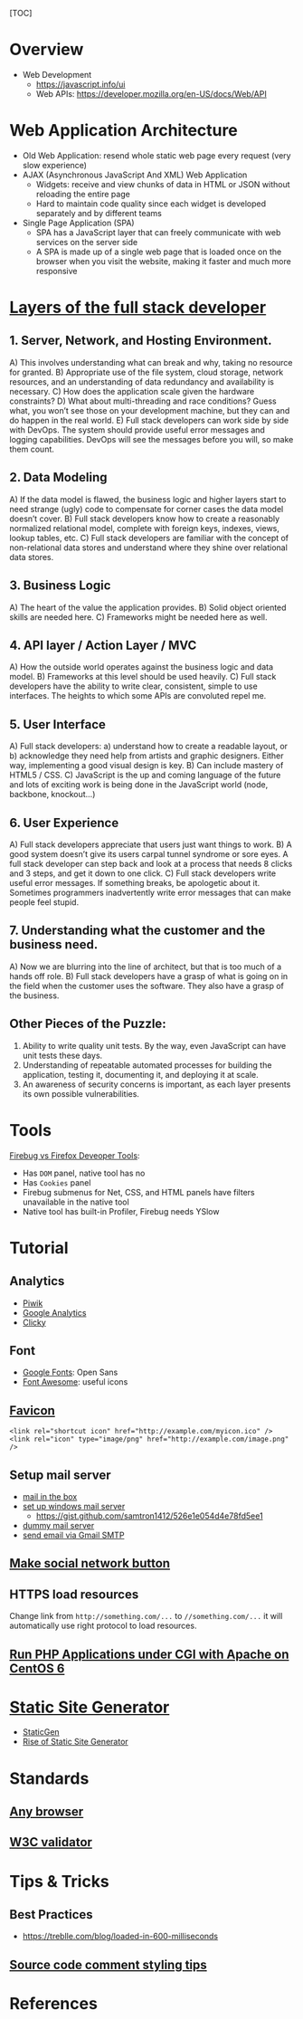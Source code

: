 [TOC]

# Overview

- Web Development
    + https://javascript.info/ui
    + Web APIs: https://developer.mozilla.org/en-US/docs/Web/API

# Web Application Architecture

- Old Web Application: resend whole static web page every request (very
  slow experience)
- AJAX (Asynchronous JavaScript And XML) Web Application
    + Widgets: receive and view chunks of data in HTML or JSON without
      reloading the entire page
    + Hard to maintain code quality since each widget is developed
      separately and by different teams
- Single Page Application (SPA)
    + SPA has a JavaScript layer that can freely communicate with web
      services on the server side
    + A SPA is made up of a single web page that is loaded once on the
      browser when you visit the website, making it faster and much more
      responsive

# [Layers of the full stack developer](http://www.laurencegellert.com/2012/08/what-is-a-full-stack-developer/)

## 1. Server, Network, and Hosting Environment.

A) This involves understanding what can break and why, taking no resource for granted.
B) Appropriate use of the file system, cloud storage, network resources, and an understanding of data redundancy and availability is necessary.
C) How does the application scale given the hardware constraints?
D) What about multi-threading and race conditions? Guess what, you won’t see those on your development machine, but they can and do happen in the real world.
E) Full stack developers can work side by side with DevOps. The system should provide useful error messages and logging capabilities. DevOps will see the messages before you will, so make them count.

## 2. Data Modeling

A) If the data model is flawed, the business logic and higher layers start to need strange (ugly) code to compensate for corner cases the data model doesn’t cover.
B) Full stack developers know how to create a reasonably normalized relational model, complete with foreign keys, indexes, views, lookup tables, etc.
C) Full stack developers are familiar with the concept of non-relational data stores and understand where they shine over relational data stores.

## 3. Business Logic

A) The heart of the value the application provides.
B) Solid object oriented skills are needed here.
C) Frameworks might be needed here as well.

## 4. API layer / Action Layer / MVC

A) How the outside world operates against the business logic and data model.
B) Frameworks at this level should be used heavily.
C) Full stack developers have the ability to write clear, consistent, simple to use interfaces. The heights to which some APIs are convoluted repel me.

## 5. User Interface

A) Full stack developers: a) understand how to create a readable layout, or b) acknowledge they need help from artists and graphic designers. Either way, implementing a good visual design is key.
B) Can include mastery of HTML5 / CSS.
C) JavaScript is the up and coming language of the future and lots of exciting work is being done in the JavaScript world (node, backbone, knockout…)

## 6. User Experience

A) Full stack developers appreciate that users just want things to work.
B) A good system doesn’t give its users carpal tunnel syndrome or sore eyes. A full stack developer can step back and look at a process that needs 8 clicks and 3 steps, and get it down to one click.
C) Full stack developers write useful error messages. If something breaks, be apologetic about it. Sometimes programmers inadvertently write error messages that can make people feel stupid.

## 7. Understanding what the customer and the business need.

A) Now we are blurring into the line of architect, but that is too much of a hands off role.
B) Full stack developers have a grasp of what is going on in the field when the customer uses the software. They also have a grasp of the business.

## Other Pieces of the Puzzle:

1. Ability to write quality unit tests. By the way, even JavaScript can have unit tests these days.
2. Understanding of repeatable automated processes for building the application, testing it, documenting it, and deploying it at scale.
3. An awareness of security concerns is important, as each layer presents its own possible vulnerabilities.

# Tools

[Firebug vs Firefox Deveoper Tools](http://stackoverflow.com/questions/19180494/what-unique-features-does-firebug-have-that-are-not-built-in-to-firefox):
- Has `DOM` panel, native tool has no
- Has `Cookies` panel
- Firebug submenus for Net, CSS, and HTML panels have filters unavailable in the native tool
- Native tool has built-in Profiler, Firebug needs YSlow

# Tutorial

## Analytics

- [Piwik](https://github.com/piwik/piwik)
- [Google Analytics](https://www.google.com/analytics/)
- [Clicky](https://www.clicky.com)

## Font

- [Google Fonts](https://www.google.com/fonts/): Open Sans
- [Font Awesome](https://github.com/FortAwesome/Font-Awesome): useful icons

## [Favicon](https://en.wikipedia.org/wiki/Favicon)
	<link rel="shortcut icon" href="http://example.com/myicon.ico" />
	<link rel="icon" type="image/png" href="http://example.com/image.png" />

## Setup mail server

- [mail in the box](https://github.com/mail-in-a-box/mailinabox)
- [set up windows mail server](http://inchoo.net/magento/installation-and-configuration-of-local-mail-server-for-windows-hmail-server/)
	+ https://gist.github.com/samtron1412/526e1e054d4e78fd5ee1
- [dummy mail server](https://github.com/Nilhcem/FakeSMTP)
- [send email via Gmail SMTP](http://www.mkyong.com/java/javamail-api-sending-email-via-gmail-smtp-example/)

## [Make social network button](http://blog.hubspot.com/blog/tabid/6307/bid/29544/The-Ultimate-Cheat-Sheet-for-Creating-Social-Media-Buttons.aspx)

## HTTPS load resources

Change link from `http://something.com/...` to `//something.com/...` it will automatically use right protocol to load resources.

## [Run PHP Applications under CGI with Apache on CentOS 6](https://www.linode.com/docs/websites/apache/run-php-applications-under-cgi-with-apache-on-centos-6)

# [Static Site Generator](https://staticsitegenerators.net/)

- [StaticGen](https://www.staticgen.com/)
- [Rise of Static Site Generator](https://justinmayer.com/talks/static-site-generators/#/)

# Standards

## [Any browser](http://www.anybrowser.org/campaign/)

## [W3C validator](https://validator.w3.org/)

# Tips & Tricks

## Best Practices

- https://treblle.com/blog/loaded-in-600-milliseconds

## [Source code comment styling tips](http://www.hongkiat.com/blog/source-code-comment-styling-tips/)

# References

[name]: https://www.name.com/
[google]: https://domains.google.com
[namecheap]: https://www.namecheap.com/
